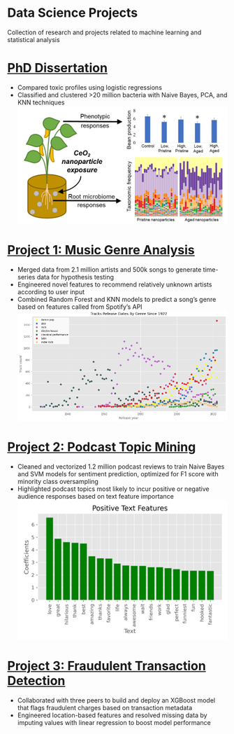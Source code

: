 # Data Science Projects
Collection of research and projects related to machine learning and statistical analysis

# [PhD Dissertation](https://github.com/mattslatt/personal_portfolio/tree/main/dissertation)
* Compared toxic profiles using logistic regressions
* Classified and clustered >20 million bacteria with Naive Bayes, PCA, and KNN techniques
![](./img/metagenomics_abstract.png)

# [Project 1: Music Genre Analysis](https://github.com/mattslatt/spotify)
* Merged data from 2.1 million artists and 500k songs to generate time-series data for hypothesis testing
* Engineered novel features to recommend relatively unknown artists according to user input
* Combined Random Forest and KNN models to predict a song’s genre based on features called from Spotify’s API
![](/img/top_10_genre_time_scatter.png)

# [Project 2: Podcast Topic Mining](https://github.com/mattslatt/podcast_reviews)
* Cleaned and vectorized 1.2 million podcast reviews to train Naive Bayes and SVM models for sentiment prediction, optimized for F1 score with minority class oversampling
* Highlighted podcast topics most likely to incur positive or negative audience responses based on text feature importance
![](/img/positive_text_coefficients.png)

# [Project 3: Fraudulent Transaction Detection](https://github.com/mattslatt/podcast_reviews)
* Collaborated with three peers to build and deploy an XGBoost model that flags fraudulent charges based on transaction metadata
* Engineered location-based features and resolved missing data by imputing values with linear regression to boost model performance